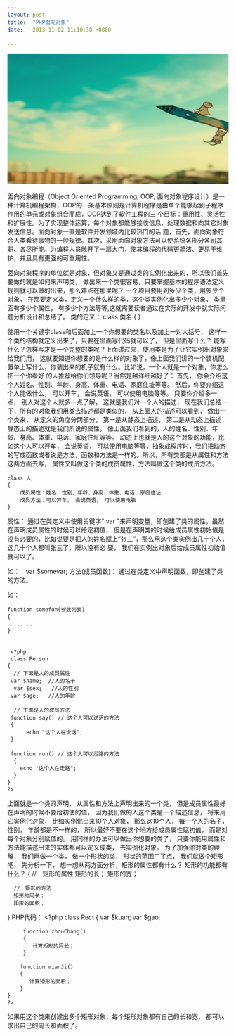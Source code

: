 ```yaml
---
layout: post
title:  "PHP面向对象"
date:   2013-11-02 11:10:38 +0800

---
```

<img src="/images/fulls/12.jpg" class="fit image"> 


面向对象编程（Object Oriented Programming, OOP, 面向对象程序设计）是一种计算机编程架构，OOP的一条基本原则是计算机程序是由单个能够起到子程序作用的单元或对象组合而成，OOP达到了软件工程的三 个目标：重用性、灵活性和扩展性。为了实现整体运算，每个对象都能够接收信息、处理数据和向其它对象发送信息。面向对象一直是软件开发领域内比较热门的话 题，首先，面向对象符合人类看待事物的一般规律。其次，采用面向对象方法可以使系统各部分各司其职、各尽所能。为编程人员敞开了一扇大门，使其编程的代码更简洁、更易于维护，并且具有更强的可重用性。

 面向对象程序的单位就是对象，但对象又是通过类的实例化出来的，所以我们首先要做的就是如何来声明类， 做出来一个类很容易，只要掌握基本的程序语法定义规则就可以做的出来，那么难点在那里呢？ 一个项目要用到多少个类，用多少个对象， 在那要定义类，定义一个什么样的类，这个类实例化出多少个对象， 类里面有多少个属性， 有多少个方法等等,这就需要读者通过在实际的开发中就实际问题分析设计和总结了。 类的定义：
     class 类名
     {
     }

使用一个关键字class和后面加上一个你想要的类名以及加上一对大括号， 这样一个类的结构就定义出来了，只要在里面写代码就可以了， 但是里面写什么？ 能写什么？怎样写才是一个完整的类呢？上面讲过来，使用类是为了让它实例出对象来给我们用， 这就要知道你想要的是什么样的对象了，像上面我们讲的一个装机配置单上写什么，你装出来的机子就有什么。比如说，一个人就是一个对象，你怎么把一个你看好 的人推荐给你们领导呢？当然是越详细越好了：
首先， 你会介绍这个人姓名、性别、年龄、身高、体重、电话、家庭住址等等。
然后，你要介绍这个人能做什么， 可以开车， 会说英语， 可以使用电脑等等。
只要你介绍多一点， 别人对这个人就多一点了解， 这就是我们对一个人的描述， 现在我们总结一下，所有的对象我们用类去描述都是类似的， 从上面人的描述可以看到， 做出一个类来， 从定义的角度分两部分， 第一是从静态上描述， 第二是从动态上描述， 静态上的描述就是我们所说的属性， 像上面我们看到的，人的姓名、性别、年龄、身高、体重、电话、家庭住址等等。 动态上也就是人的这个对象的功能，比如这个人可以开车， 会说英语， 可以使用电脑等等，抽象成程序时，我们把动态的写成函数或者说是方法，函数和方法是一样的。所以，所有类都是从属性和方法这两方面去写， 属性又叫做这个类的成员属性，方法叫做这个类的成员方法。

    class 人
    {
        成员属性：姓名、性别、年龄、身高、体重、电话、家庭住址
        成员方法：可以开车， 会说英语， 可以使用电脑
    }

属性：
通过在类定义中使用关键字" var "来声明变量，即创建了类的属性，虽然在声明成员属性的时候可以给定初值， 但是在声明类的时候给成员属性初始值是没有必要的，比如说要是把人的姓名赋上“张三”，那么用这个类实例出几十个人，这几十个人都叫张三了，所以没有必 要， 我们在实例出对象后给成员属性初始值就可以了。

如：　var $somevar;
方法(成员函数)：
通过在类定义中声明函数，即创建了类的方法。

如：

    function somefun(参数列表)
    {
      ... ...
    }


     <?php
     class Person
    {
      // 下面是人的成员属性
     var $name;  //人的名子
      var $sex;   //人的性别
     var $age;   //人的年龄
   
      // 下面是人的成员方法
     function say() // 这个人可以说话的方法
     {
          echo "这个人在说话";
     }
   
     function run() // 这个人可以走路的方法
      {
        echo "这个人在走路";
      }
    }
    ?>

上面就是一个类的声明， 从属性和方法上声明出来的一个类， 但是成员属性最好在声明的时候不要给初使的值， 因为我们做的人这个类是一个描述信息， 将来用它实例化对象， 比如实例化出来10个人对象， 那么这10个人， 每一个人的名子， 性别， 年龄都是不一样的， 所以最好不要在这个地方给成员属性赋初值， 而是对每个对象分别赋值的。
用同样的办法可以做出你想要的类了， 只要你能用属性和方法能描述出来的实体都可以定义成类， 去实例化对象。
为了加强你对类的理解， 我们再做一个类， 做一个形状的类， 形状的范围广了点， 我们就做个矩形吧， 先分析一下， 想一想从两方面分析，矩形的属性都有什么？ 矩形的功能都有什么？
  {
      //　矩形的属性
      矩形的长；
      矩形的宽；
   
      //　矩形的方法
      矩形的周长；
      矩形的面积；
  }
    PHP代码：
     <?php
     class Rect
     {
         var $kuan;
         var $gao;
     
         function zhouChang()
         {
            计算矩形的周长；
         }
     
        function mianJi()
        {
           计算矩形的面积；
        }
    }
    ?>

如果用这个类来创建出多个矩形对象，每个矩形对象都有自己的长和宽， 都可以求出自己的周长和面积了。